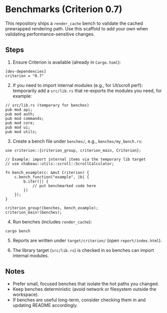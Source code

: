 # Benchmarks (Criterion 0.7)

This repository ships a `render_cache` bench to validate the cached prewrapped rendering path. Use this scaffold to add your own when validating performance-sensitive changes.

## Steps

1) Ensure Criterion is available (already in `Cargo.toml`):

```
[dev-dependencies]
criterion = "0.7"
```

2) If you need to import internal modules (e.g., for UI/scroll perf): temporarily add a `src/lib.rs` that re-exports the modules you need, for example:

```
// src/lib.rs (temporary for benches)
pub mod api;
pub mod auth;
pub mod commands;
pub mod core;
pub mod ui;
pub mod utils;
```

3) Create a bench file under `benches/`, e.g., `benches/my_bench.rs`:

```
use criterion::{criterion_group, criterion_main, Criterion};

// Example: import internal items via the temporary lib target
// use chabeau::utils::scroll::ScrollCalculator;

fn bench_example(c: &mut Criterion) {
    c.bench_function("example", |b| {
        b.iter(|| {
            // put benchmarked code here
        })
    });
}

criterion_group!(benches, bench_example);
criterion_main!(benches);
```

4) Run benches (includes `render_cache`):

```
cargo bench
```

5) Reports are written under `target/criterion/` (open `report/index.html`).

6) The library target (`src/lib.rs`) is checked in so benches can import internal modules.

## Notes

- Prefer small, focused benches that isolate the hot paths you changed.
- Keep benches deterministic (avoid network or filesystem outside the workspace).
- If benches are useful long-term, consider checking them in and updating README accordingly.
